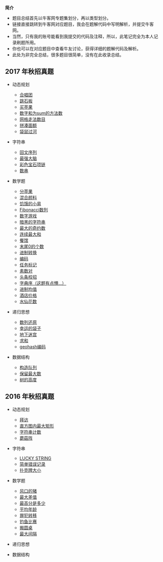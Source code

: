 **简介**
* 题目总结首先以牛客网专题集划分，再以类型划分。
* 链接直接跳转到牛客网对应题目，我会在题解代码中写明解析，并提交牛客网。
* 当然，只有我的账号能看到我提交的代码及注释，所以，此笔记完全为本人记录刷题所用。
* 你也可以在对应题目中查看牛友讨论，获得详细的题解代码及解析。
* 此处为非完全总结，很多题目很简单，没有在此收录总结。
## 2017 年秋招真题
* 动态规划
  * [合唱团](https://www.nowcoder.com/practice/661c49118ca241909add3a11c96408c8?tpId=85&tqId=29830&tPage=1&rp=1&ru=/ta/2017test&qru=/ta/2017test/question-ranking)
  * [跳石板](https://www.nowcoder.com/practice/4284c8f466814870bae7799a07d49ec8?tpId=85&tqId=29852&rp=1&ru=/ta/2017test&qru=/ta/2017test/question-ranking)
  * [买苹果](https://www.nowcoder.com/practice/61cfbb2e62104bc8aa3da5d44d38a6ef?tpId=85&tqId=29856&rp=1&ru=/ta/2017test&qru=/ta/2017test/question-ranking)
  * [数字和为sum的方法数](https://www.nowcoder.com/practice/7f24eb7266ce4b0792ce8721d6259800?tpId=85&tqId=29863&rp=1&ru=/ta/2017test&qru=/ta/2017test/question-ranking)
  * [网格走法数目](https://www.nowcoder.com/practice/e27b9fc9c0ec4a17a5064fb6f5ab13e4?tpId=85&tqId=29883&rp=1&ru=/ta/2017test&qru=/ta/2017test/question-ranking)
  * [拼凑面额](https://www.nowcoder.com/practice/14cf13771cd840849a402b848b5c1c93?tpId=85&tqId=29884&rp=1&ru=%2Fta%2F2017test&qru=%2Fta%2F2017test%2Fquestion-ranking)
  * [袋鼠过河](https://www.nowcoder.com/practice/74acf832651e45bd9e059c59bc6e1cbf?tpId=85&tqId=29892&rp=1&ru=%2Fta%2F2017test&qru=%2Fta%2F2017test%2Fquestion-ranking)
  
* 字符串
  * [回文序列](https://www.nowcoder.com/practice/0147cbd790724bc9ae0b779aaf7c5b50?tpId=85&tqId=29850&rp=1&ru=/ta/2017test&qru=/ta/2017test/question-ranking)
  * [最强大脑](https://www.nowcoder.com/practice/ac18db43a404459da9c72e8aa1816f80?tpId=85&tqId=29874&rp=1&ru=%2Fta%2F2017test&qru=%2Fta%2F2017test%2Fquestion-ranking)
  * [彩色宝石项链](https://www.nowcoder.com/practice/321bf2986bde4d799735dc9b493e0065?tpId=85&tqId=29891&rp=1&ru=/ta/2017test&qru=/ta/2017test/question-ranking)
  * [数串](https://www.nowcoder.com/practice/a6a656249f404eb498d16b2f8eaa2c60?tpId=85&tqId=29898&rp=1&ru=/ta/2017test&qru=/ta/2017test/question-ranking)
  
* 数学题
  * [分苹果](https://www.nowcoder.com/practice/a174820de48147d489f64103af152709?tpId=85&tqId=29834&rp=1&ru=/ta/2017test&qru=/ta/2017test/question-ranking)
  * [混合颜料](https://www.nowcoder.com/practice/5b1116081ee549f882970eca84b4785a?tpId=85&tqId=29838&rp=1&ru=/ta/2017test&qru=/ta/2017test/question-ranking)
  * [饥饿的小易](https://www.nowcoder.com/practice/5ee8df898312465a95553d82ad8898c3?tpId=85&tqId=29843&rp=1&ru=/ta/2017test&qru=/ta/2017test/question-ranking)
  * [Fibonacci数列](https://www.nowcoder.com/practice/18ecd0ecf5ef4fe9ba3f17f8d00d2d66?tpId=85&tqId=29846&rp=1&ru=/ta/2017test&qru=/ta/2017test/question-ranking)
  * [数字游戏](https://www.nowcoder.com/practice/876e3c5fcfa5469f8376370d5de87c06?tpId=85&tqId=29847&rp=1&ru=/ta/2017test&qru=/ta/2017test/question-ranking)
  * [暗黑的字符串](https://www.nowcoder.com/practice/7e7ccd30004347e89490fefeb2190ad2?tpId=85&tqId=29853&rp=1&ru=/ta/2017test&qru=/ta/2017test/question-ranking)
  * [最大的奇约数](https://www.nowcoder.com/practice/49cb3d0b28954deca7565b8db92c5296?tpId=85&tqId=29855&rp=1&ru=/ta/2017test&qru=/ta/2017test/question-ranking)
  * [连续最大和](https://www.nowcoder.com/practice/5a304c109a544aef9b583dce23f5f5db?tpId=85&tqId=29858&rp=1&ru=/ta/2017test&qru=/ta/2017test/question-ranking)
  * [餐馆](https://www.nowcoder.com/practice/d2cced737eb54a3aa550f53bb3cc19d0?tpId=85&tqId=29859&rp=1&ru=/ta/2017test&qru=/ta/2017test/question-ranking)
  * [末尾0的个数](https://www.nowcoder.com/practice/6ffdd7e4197c403e88c6a8aa3e7a332a?tpId=85&tqId=29861&rp=1&ru=/ta/2017test&qru=/ta/2017test/question-ranking)
  * [进制转换](https://www.nowcoder.com/practice/ac61207721a34b74b06597fe6eb67c52?tpId=85&tqId=29862&rp=1&ru=/ta/2017test&qru=/ta/2017test/question-ranking)
  * [编码](https://www.nowcoder.com/practice/6fc8716ee33e4cc59d58d7e18712094e?tpId=85&tqId=29870&rp=1&ru=/ta/2017test&qru=/ta/2017test/question-ranking)
  * [任务标记](https://www.nowcoder.com/practice/2f45f0ef94724e06a4173c91ef60781c?tpId=85&tqId=29871&rp=1&ru=/ta/2017test&qru=/ta/2017test/question-ranking)
  * [素数对](https://www.nowcoder.com/practice/c96d6acc025541ffb79c579688f8d003?tpId=85&tqId=29872&rp=1&ru=/ta/2017test&qru=/ta/2017test/question-ranking)
  * [头条校招](https://www.nowcoder.com/practice/57cf0b1050834901933e9b48daafbb9a?tpId=85&tqId=29875&rp=1&ru=/ta/2017test&qru=/ta/2017test/question-ranking)
  * [字典序（这题有点懵...）](https://www.nowcoder.com/practice/6c9d8d2e426c4c58bbadfdf67d591696?tpId=85&tqId=29877&rp=1&ru=/ta/2017test&qru=/ta/2017test/question-ranking)
  * [进制均值](https://www.nowcoder.com/practice/215881ffac304a52812eff45aea8330d?tpId=85&tqId=29880&rp=1&ru=/ta/2017test&qru=/ta/2017test/question-ranking)
  * [酒店价格](https://www.nowcoder.com/practice/01cb04dc53f54625834f2a86c519dce9?tpId=85&tqId=29887&rp=1&ru=/ta/2017test&qru=/ta/2017test/question-ranking)
  * [水仙花数](https://www.nowcoder.com/practice/dc943274e8254a9eb074298fb2084703?tpId=85&tqId=29894&rp=1&ru=/ta/2017test&qru=/ta/2017test/question-ranking)
  
* 递归思想
  * [数列还原](https://www.nowcoder.com/practice/b698e67a2f5b450a824527e82ed7495d?tpId=85&tqId=29837&rp=1&ru=/ta/2017test&qru=/ta/2017test/question-ranking)
  * [幸运的袋子](https://www.nowcoder.com/practice/a5190a7c3ec045ce9273beebdfe029ee?tpId=85&tqId=29839&rp=1&ru=/ta/2017test&qru=/ta/2017test/question-ranking)
  * [地下迷宫](https://www.nowcoder.com/practice/571cfbe764824f03b5c0bfd2eb0a8ddf?tpId=85&tqId=29860&rp=1&ru=/ta/2017test&qru=/ta/2017test/question-ranking)
  * [求和](https://www.nowcoder.com/practice/11cc498832db489786f8a03c3b67d02c?tpId=85&tqId=29869&rp=1&ru=/ta/2017test&qru=/ta/2017test/question-ranking)
  * [geohash编码](https://www.nowcoder.com/practice/46bd43f043c54013a67816d0a2946506?tpId=85&tqId=29873&rp=1&ru=/ta/2017test&qru=/ta/2017test/question-ranking)
  
* 数据结构
  * [构造队列](https://www.nowcoder.com/practice/657d09e2b3704574814089ba8566d98d?tpId=85&tqId=29849&rp=1&ru=/ta/2017test&qru=/ta/2017test/question-ranking)
  * [保留最大数](https://www.nowcoder.com/practice/7f26bfeccfa44a17b6b269621304dd4a?tpId=85&tqId=29890&rp=1&ru=/ta/2017test&qru=/ta/2017test/question-ranking)
  * [树的高度](https://www.nowcoder.com/practice/4faa2d4849fa4627aa6d32a2e50b5b25?tpId=85&tqId=29897&rp=1&ru=/ta/2017test&qru=/ta/2017test/question-ranking)
  
## 2016 年秋招真题
* 动态规划
  * [拜访](https://www.nowcoder.com/practice/12cbdcdf5d1e4059b6ddd420de6342b6?tpId=49&tqId=29283&rp=1&ru=/ta/2016test&qru=/ta/2016test/question-ranking)
  * [直方图内最大矩形](https://www.nowcoder.com/practice/13ba51c3fec74b58bbc8fa8c3eedf877?tpId=49&tqId=29284&rp=1&ru=/ta/2016test&qru=/ta/2016test/question-ranking)
  * [字符串计数](https://www.nowcoder.com/practice/f72adfe389b84da7a4986bde2a886ec3?tpId=49&tqId=29285&rp=1&ru=/ta/2016test&qru=/ta/2016test/question-ranking)
  * [蘑菇阵](https://www.nowcoder.com/practice/ed9bc679ea1248f9a3d86d0a55c0be10?tpId=49&tqId=29290&rp=1&ru=/ta/2016test&qru=/ta/2016test/question-ranking)
  
* 字符串
  * [LUCKY STRING](https://www.nowcoder.com/practice/9ef1046e746248fe93751e37126bb9e0?tpId=49&tqId=29234&rp=1&ru=/ta/2016test&qru=/ta/2016test/question-ranking)
  * [简单错误记录](https://www.nowcoder.com/practice/67df1d7889cf4c529576383c2e647c48?tpId=49&tqId=29276&tPage=1&rp=1&ru=%2Fta%2F2016test&qru=%2Fta%2F2016test%2Fquestion-ranking)
  * [扑克牌大小](https://www.nowcoder.com/practice/0a92c75f5d6b4db28fcfa3e65e5c9b3f?tpId=49&tqId=29277&rp=1&ru=/ta/2016test&qru=/ta/2016test/question-ranking)
  
* 数学题
  * [风口的猪](https://www.nowcoder.com/practice/9370d298b8894f48b523931d40a9a4aa?tpId=49&tqId=29233&tPage=1&rp=1&ru=/ta/2016test&qru=/ta/2016test/question-ranking)
  * [最大差值](https://www.nowcoder.com/practice/1f7675ae7a9e40e4bd04eb754b62fd00?tpId=49&tqId=29281&rp=1&ru=/ta/2016test&qru=/ta/2016test/question-ranking)
  * [最高分是多少](https://www.nowcoder.com/practice/3897c2bcc87943ed98d8e0b9e18c4666?tpId=49&tqId=29275&tPage=1&rp=1&ru=/ta/2016test&qru=/ta/2016test/question-ranking)
  * [平均年龄](https://www.nowcoder.com/practice/3745638815d04c26babcfc463c25478c?tpId=49&tqId=29286&rp=1&ru=/ta/2016test&qru=/ta/2016test/question-ranking)
  * [罪犯转移](https://www.nowcoder.com/practice/b7b1ad820f0a493aa128ed6c9e0af448?tpId=49&tqId=29287&rp=1&ru=/ta/2016test&qru=/ta/2016test/question-ranking)
  * [钓鱼比赛](https://www.nowcoder.com/practice/cac8bc877bbd444c8999d7fd77e5dd89?tpId=49&tqId=29289&rp=1&ru=/ta/2016test&qru=/ta/2016test/question-ranking)
  * [搬圆桌](https://www.nowcoder.com/practice/81bb01ef2bb144808a8277e9164a0886?tpId=49&tqId=29291&rp=1&ru=/ta/2016test&qru=/ta/2016test/question-ranking)
  * [最大间隔](https://www.nowcoder.com/practice/3a571cdc72264d76820396770a151f90?tpId=49&tqId=29292&rp=1&ru=/ta/2016test&qru=/ta/2016test/question-ranking)
  
* 递归思想
* 数据结构
